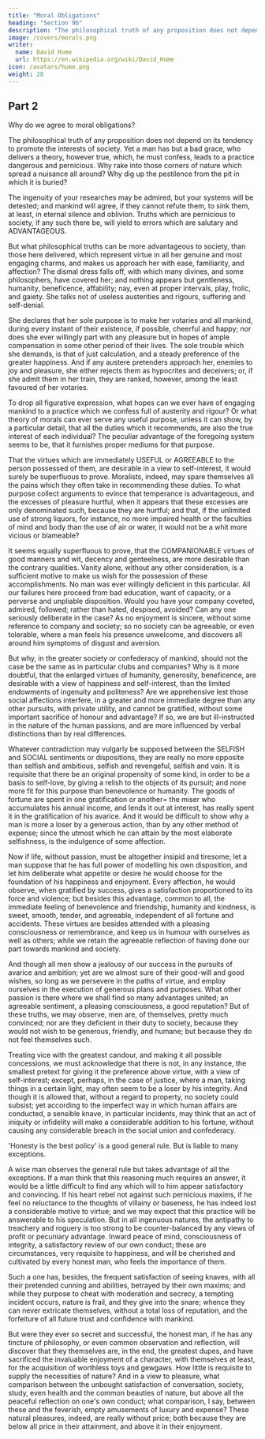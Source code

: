 ```yaml
---
title: "Moral Obligations"
heading: "Section 9b"
description: "The philosophical truth of any proposition does not depend on its tendency to promote the interests of society"
image: /covers/morals.png
writer:
  name: David Hume
  url: https://en.wikipedia.org/wiki/David_Hume
icon: /avatars/hume.png
weight: 28
---
```





## Part 2

Why do we agree to moral obligations?

<!-- Having explained the moral APPROBATION attending merit or virtue, there remains nothing but briefly to consider our interested OBLIGATION to it, and to inquire whether every man, who has any regard to his own happiness and welfare, will not best find his account in the practice of every moral duty.  -->

<!-- If this can be clearly ascertained from the foregoing theory, we shall have the satisfaction to reflect, that we have advanced principles, which not only, it is hoped, will stand the test of reasoning and inquiry, but may contribute to the amendment of men's lives, and their improvement in morality and social virtue.  -->

The philosophical truth of any proposition does not depend on its tendency to promote the interests of society. Yet a man has but a bad grace, who delivers a theory, however true, which, he must confess, leads to a practice dangerous and pernicious. Why rake into those corners of nature which spread a nuisance all around? Why dig up the pestilence from the pit in which it is buried? 

The ingenuity of your researches may be admired, but your systems will be detested; and mankind will agree, if they cannot refute them, to sink them, at least, in eternal silence and oblivion. Truths which are pernicious to society, if any such there be, will yield to errors which are salutary and ADVANTAGEOUS.

But what philosophical truths can be more advantageous to society, than those here delivered, which represent virtue in all her genuine and most engaging charms, and makes us approach her with ease, familiarity, and affection? The dismal dress falls off, with which many divines, and some philosophers, have covered her; and nothing appears but gentleness, humanity, beneficence, affability; nay, even at proper intervals, play, frolic, and gaiety. She talks not of useless austerities and rigours, suffering and self-denial. 

She declares that her sole purpose is to make her votaries and all mankind, during every instant of their existence, if possible, cheerful and happy; nor does she ever willingly part with any pleasure but in hopes of ample compensation in some other period of their lives. The sole trouble which she demands, is that of just calculation, and a steady preference of the greater happiness. And if any austere pretenders approach her, enemies to joy and pleasure, she either rejects them as hypocrites and deceivers; or, if she admit them in her train, they are ranked, however, among the least favoured of her votaries.

To drop all figurative expression, what hopes can we ever have of engaging mankind to a practice which we confess full of austerity and rigour? Or what theory of morals can ever serve any useful purpose, unless it can show, by a particular detail, that all the duties which it recommends, are also the true interest of each individual? The peculiar advantage of the foregoing system seems to be, that it furnishes proper mediums for that purpose.

That the virtues which are immediately USEFUL or AGREEABLE to the person possessed of them, are desirable in a view to self-interest, it would surely be superfluous to prove. Moralists, indeed, may spare themselves all the pains which they often take in recommending these duties. To what purpose collect arguments to evince that temperance is advantageous, and the excesses of pleasure hurtful, when it appears that these excesses are only denominated such, because they are hurtful; and that, if the unlimited use of strong liquors, for instance, no more impaired health or the faculties of mind and body than the use of air or water, it would not be a whit more vicious or blameable?

It seems equally superfluous to prove, that the COMPANIONABLE virtues of good manners and wit, decency and genteelness, are more desirable than the contrary qualities. Vanity alone, without any other consideration, is a sufficient motive to make us wish for the possession of these accomplishments. No man was ever willingly deficient in this particular. All our failures here proceed from bad education, want of capacity, or a perverse and unpliable disposition. Would you have your company coveted, admired, followed; rather than hated, despised, avoided? Can any one seriously deliberate in the case? As no enjoyment is sincere, without some reference to company and society; so no society can be agreeable, or even tolerable, where a man feels his presence unwelcome, and discovers all around him symptoms of disgust and aversion.

But why, in the greater society or confederacy of mankind, should not the case be the same as in particular clubs and companies? Why is it more doubtful, that the enlarged virtues of humanity, generosity, beneficence, are desirable with a view of happiness and self-interest, than the limited endowments of ingenuity and politeness? Are we apprehensive lest those social affections interfere, in a greater and more immediate degree than any other pursuits, with private utility, and cannot be gratified, without some important sacrifice of honour and advantage? If so, we are but ill-instructed in the nature of the human passions, and are more influenced by verbal distinctions than by real differences.

Whatever contradiction may vulgarly be supposed between the SELFISH and SOCIAL sentiments or dispositions, they are really no more opposite than selfish and ambitious, selfish and revengeful, selfish and vain. It is requisite that there be an original propensity of some kind, in order to be a basis to self-love, by giving a relish to the objects of its pursuit; and none more fit for this purpose than benevolence or humanity. The goods of fortune are spent in one gratification or another=  the miser who accumulates his annual income, and lends it out at interest, has really spent it in the gratification of his avarice. And it would be difficult to show why a man is more a loser by a generous action, than by any other method of expense; since the utmost which he can attain by the most elaborate selfishness, is the indulgence of some affection.

Now if life, without passion, must be altogether insipid and tiresome; let a man suppose that he has full power of modelling his own disposition, and let him deliberate what appetite or desire he would choose for the foundation of his happiness and enjoyment. Every affection, he would observe, when gratified by success, gives a satisfaction proportioned to its force and violence; but besides this advantage, common to all, the immediate feeling of benevolence and friendship, humanity and kindness, is sweet, smooth, tender, and agreeable, independent of all fortune and accidents. These virtues are besides attended with a pleasing consciousness or remembrance, and keep us in humour with ourselves as well as others; while we retain the agreeable reflection of having done our part towards mankind and society. 

And though all men show a jealousy of our success in the pursuits of avarice and ambition; yet are we almost sure of their good-will and good wishes, so long as we persevere in the paths of virtue, and employ ourselves in the execution of generous plans and purposes. What other passion is there where we shall find so many advantages united; an agreeable sentiment, a pleasing consciousness, a good reputation? But of these truths, we may observe, men are, of themselves, pretty much convinced; nor are they deficient in their duty to society, because they would not wish to be generous, friendly, and humane; but because they do not feel themselves such.

Treating vice with the greatest candour, and making it all possible concessions, we must acknowledge that there is not, in any instance, the smallest pretext for giving it the preference above virtue, with a view of self-interest; except, perhaps, in the case of justice, where a man, taking things in a certain light, may often seem to be a loser by his integrity. And though it is allowed that, without a regard to property, no society could subsist; yet according to the imperfect way in which human affairs are conducted, a sensible knave, in particular incidents, may think that an act of iniquity or infidelity will make a considerable addition to his fortune, without causing any considerable breach in the social union and confederacy. 

'Honesty is the best policy' is a good general rule. But is liable to many exceptions.

A wise man observes the general rule but takes advantage of all the exceptions. If a man think that this reasoning much requires an answer, it would be a little difficult to find any which will to him appear satisfactory and convincing. If his heart rebel not against such pernicious maxims, if he feel no reluctance to the thoughts of villainy or baseness, he has indeed lost a considerable motive to virtue; and we may expect that this practice will be answerable to his speculation. But in all ingenuous natures, the antipathy to treachery and roguery is too strong to be counter-balanced by any views of profit or pecuniary advantage. Inward peace of mind, consciousness of integrity, a satisfactory review of our own conduct; these are circumstances, very requisite to happiness, and will be cherished and cultivated by every honest man, who feels the importance of them.

Such a one has, besides, the frequent satisfaction of seeing knaves, with all their pretended cunning and abilities, betrayed by their own maxims; and while they purpose to cheat with moderation and secrecy, a tempting incident occurs, nature is frail, and they give into the snare; whence they can never extricate themselves, without a total loss of reputation, and the forfeiture of all future trust and confidence with mankind.

But were they ever so secret and successful, the honest man, if he has any tincture of philosophy, or even common observation and reflection, will discover that they themselves are, in the end, the greatest dupes, and have sacrificed the invaluable enjoyment of a character, with themselves at least, for the acquisition of worthless toys and gewgaws. How little is requisite to supply the necessities of nature? And in a view to pleasure, what comparison between the unbought satisfaction of conversation, society, study, even health and the common beauties of nature, but above all the peaceful reflection on one's own conduct; what comparison, I say, between these and the feverish, empty amusements of luxury and expense? These natural pleasures, indeed, are really without price; both because they are below all price in their attainment, and above it in their enjoyment.
